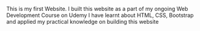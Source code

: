 This is my first Website.
I built this website as a part of my ongoing Web Development Course on Udemy
I have learnt about HTML, CSS, Bootstrap and applied my practical knowledge on building this website

